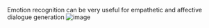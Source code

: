 Emotion recognition can be very useful for empathetic and affective dialogue generation 
![image](https://github.com/vandit98/Ai-call/assets/91458535/e7c1c1ae-98ce-450a-bfbc-92c3d1a9439c)

